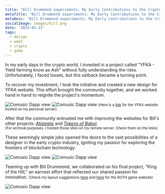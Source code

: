 ```yaml
---
title: "Bill Drummond experiments: My Early Contributions to the Crypto Industry" 
metaTitle: "Bill Drummond experiments: My Early Contributions to the Crypto Industry"
metaDesc: "Bill Drummond experiments: My Early Contributions to the Crypto Industry"
socialImage: images/bill.png
date: '2023-01-13'
tags:
  - design
  - web3
  - crypto
  - game
---
```


<base target="_blank">

In my early days in the crypto world, I invested in a project called "YFKA - Yield farming know as Ash" without fully understanding the risks. Unfortunately, I faced losses, but this setback became a turning point.

To recover my investment, I took the initiative and created a new design for YFKA website. This effort brought the community together, and we worked hand in hand to reignite the project's momentum.

![Comusic Dapp view](/images/ui/bill/yfka.png)
![Comusic Dapp view](/images/ui/bill/yfka2.png)
<small>(Here is a [link](http://103.89.12.183/portfolio/yfka/) for the YFKA website hosted on my personal server)</small>

After that the community entrusted me with improving the websites for Bill's other projects: [*Atiample*](http://103.89.12.183/portfolio/xamp/)  and [*Tokens of Babel*](http://103.89.12.183/portfolio/tob/). 
<br/><small>(For archival purposes, I hosted those sites on my remote server. Check them on the links)</small>

These seemingly simple jobs opened the doors to the vast possibilities of a designer in the early crypto industry, igniting my passion for exploring the frontiers of blockchain technology.

![Comusic Dapp view](/images/ui/bill/xamp.png)
![Comusic Dapp view](/images/ui/bill/tob.png)

Teaming up with Bill Drummond, we collaborated on his final project, "King of the Hill," an earnest effort that reflected our shared passion for innovation.
<small>(Check my layout suggestions [here](http://103.89.12.183/portfolio/koth/2) and [here](http://103.89.12.183/portfolio/koth/1) for the KOTH game website)</small>

![Comusic Dapp view](/images/ui/bill/king_of_the_hill.png)

